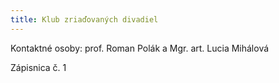 ```yaml
---
title: Klub zriaďovaných divadiel
---
```

Kontaktné osoby: prof. Roman Polák a Mgr. art. Lucia Mihálová

Zápisnica č. 1

